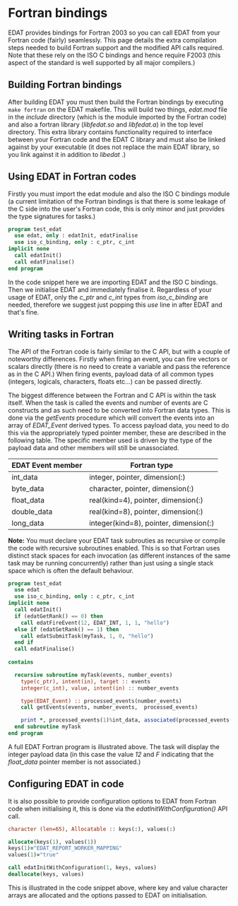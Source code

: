 # Fortran bindings
EDAT provides bindings for Fortran 2003 so you can call EDAT from your Fortran code (fairly) seamlessly. This page details the extra compilation steps needed to build Fortran support and the modified API calls required. Note that these rely on the ISO C bindings and hence require F2003 (this aspect of the standard is well supported by all major compilers.)

## Building Fortran bindings
After building EDAT you must then build the Fortran bindings by executing `make fortran` on the EDAT makefile. This will build two things, _edat.mod_ file in the _include_ directory (which is the module imported by the Fortran code) and also a fortran library (_libfedat.so_ and _libfedat.a_) in the top level directory. This extra library contains functionality required to interface between your Fortran code and the EDAT C library and must also be linked against by your executable (it does not replace the main EDAT library, so you link against it in addition to _libedat_ .)

## Using EDAT in Fortran codes
Firstly you must import the edat module and also the ISO C bindings module (a current limitation of the Fortran bindings is that there is some leakage of the C side into the user's Fortran code, this is only minor and just provides the type signatures for tasks.)

```f90
program test_edat
  use edat, only : edatInit, edatFinalise
  use iso_c_binding, only : c_ptr, c_int
implicit none
  call edatInit()
  call edatFinalise()
end program
```

In the code snippet here we are importing EDAT and the ISO C bindings. Then we initialise EDAT and immediately finalise it. Regardless of your usage of EDAT, only the _c_ptr_ and _c_int_ types from _iso_c_binding_ are needed, therefore we suggest just popping this _use_ line in after EDAT and that's fine.

## Writing tasks in Fortran
The API of the Fortran code is fairly similar to the C API, but with a couple of noteworthy differences. Firstly when firing an event, you can fire vectors or scalars directly (there is no need to create a variable and pass the reference as in the C API.) When firing events, payload data of all common types (integers, logicals, characters, floats etc...) can be passed directly.

The biggest difference between the Fortran and C API is within the task itself. When the task is called the events and number of events are C constructs and as such need to be converted into Fortran data types. This is done via the _getEvents_ procedure which will convert the events into an array of _EDAT_Event_ derived types. To access payload data, you need to do this via the appropriately typed pointer member, these are described in the following table. The specific member used is driven by the type of the payload data and other members will still be unassociated.

EDAT Event member | Fortran type
----------------- | ------------
int_data | integer, pointer, dimension(:)
byte_data | character, pointer, dimension(:)
float_data | real(kind=4), pointer, dimension(:)
double_data | real(kind=8), pointer, dimension(:)
long_data | integer(kind=8), pointer, dimension(:)

__Note:__ You must declare your EDAT task subrouties as recursive or compile the code with recursive subroutines enabled. This is so that Fortran uses distinct stack spaces for each invocation (as different instances of the same task may be running concurrently) rather than just using a single stack space which is often the default behaviour.

```f90
program test_edat
  use edat
  use iso_c_binding, only : c_ptr, c_int
implicit none
  call edatInit()
  if (edatGetRank() == 0) then
    call edatFireEvent(12, EDAT_INT, 1, 1, "hello")
  else if (edatGetRank() == 1) then
    call edatSubmitTask(myTask, 1, 0, "hello")
  end if
  call edatFinalise()
  
contains

  recursive subroutine myTask(events, number_events)
    type(c_ptr), intent(in), target :: events
    integer(c_int), value, intent(in) :: number_events	

    type(EDAT_Event) :: processed_events(number_events)
    call getEvents(events, number_events,  processed_events)

    print *, processed_events(1)%int_data, associated(processed_events(1)%float_data)	
  end subroutine myTask
end program
```
A full EDAT Fortran program is illustrated above. The task will display the integer payload data (in this case the value _12_ and _F_ indicating that the _float_data_ pointer member is not associated.) 

## Configuring EDAT in code
It is also possible to provide configuration options to EDAT from Fortran code when initialising it, this is done via the _edatInitWithConfiguration()_ API call.

```f90
character (len=65), Allocatable :: keys(:), values(:)

allocate(keys(1), values(1))
keys(1)="EDAT_REPORT_WORKER_MAPPING"
values(1)="true"

call edatInitWithConfiguration(1, keys, values)
deallocate(keys, values)
```
This is illustrated in the code snippet above, where key and value character arrays are allocated and the options passed to EDAT on initialisation.
